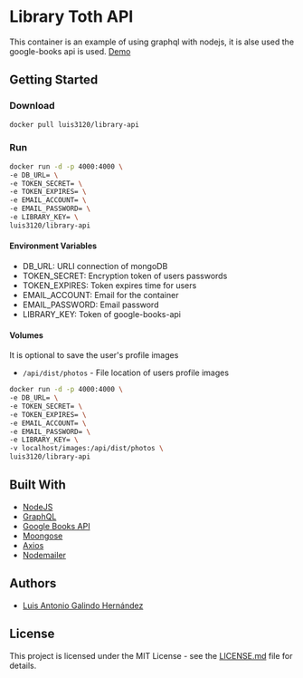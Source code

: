 # Library Toth API

This container is an example of using graphql with nodejs, it is alse used the google-books api is used.
[Demo](https://api-toth.herokuapp.com/graphql)

## Getting Started

### Download

```sh
docker pull luis3120/library-api
```

### Run

```sh
docker run -d -p 4000:4000 \
-e DB_URL= \
-e TOKEN_SECRET= \
-e TOKEN_EXPIRES= \
-e EMAIL_ACCOUNT= \
-e EMAIL_PASSWORD= \
-e LIBRARY_KEY= \
luis3120/library-api
```

#### Environment Variables

-   DB_URL: URLI connection of mongoDB
-   TOKEN_SECRET: Encryption token of users passwords
-   TOKEN_EXPIRES: Token expires time for users
-   EMAIL_ACCOUNT: Email for the container
-   EMAIL_PASSWORD: Email password
-   LIBRARY_KEY: Token of google-books-api

#### Volumes

It is optional to save the user's profile images

-   `/api/dist/photos` - File location of users profile images

```sh
docker run -d -p 4000:4000 \
-e DB_URL= \
-e TOKEN_SECRET= \
-e TOKEN_EXPIRES= \
-e EMAIL_ACCOUNT= \
-e EMAIL_PASSWORD= \
-e LIBRARY_KEY= \
-v localhost/images:/api/dist/photos \
luis3120/library-api
```

## Built With

-   [NodeJS](https://nodejs.org/en/)
-   [GraphQL](https://www.graphql.com/)
-   [Google Books API](https://developers.google.com/books)
-   [Moongose](https://mongoosejs.com/)
-   [Axios](https://github.com/axios/axios)
-   [Nodemailer](https://nodemailer.com/about/)

## Authors

-   [Luis Antonio Galindo Hernández](https://github.com/GalindoHdz)

## License

This project is licensed under the MIT License - see the [LICENSE.md](https://github.com/GalindoHdz/library-api/blob/main/LICENSE) file for details.
